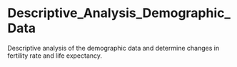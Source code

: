 # Descriptive_Analysis_Demographic_Data
Descriptive analysis of the demographic data and determine changes in fertility rate and life expectancy.
